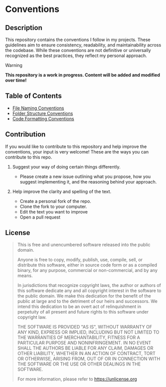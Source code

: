 # Conventions

## Description
This repository contains the conventions I follow in my projects. These guidelines aim to ensure consistency, readability, and maintainability across the codebase. While these conventions are not definitive or universally recognized as the best practices, they reflect my personal approach.
> [!WARNING]
> **This repository is a work in progress. Content will be added and modified over time!**

## Table of Contents
- [File Naming Conventions](./Conventions/FileNamingConventions.md)
- [Folder Structure Conventions](./Conventions/FolderStructureConventions.md)
- [Code Formatting Conventions](./Conventions/CodeFormattingConventions.md)

## Contribution

If you would like to contribute to this repository and help improve the conventions, your input is very welcome!
These are the ways you can contribute to this repo.

1. Suggest your way of doing certain things differently.
   - Please create a new issue outlining what you propose, how you suggest implementing it, and the reasoning behind your approach.


2. Help improve the clarity and spelling of the text. 
    - Create a personal fork of the repo.
    - Clone the fork to your computer. 
    - Edit the text you want to improve
    - Open a pull request
  

## License

> This is free and unencumbered software released into the public domain.
> 
> Anyone is free to copy, modify, publish, use, compile, sell, or
> distribute this software, either in source code form or as a compiled
> binary, for any purpose, commercial or non-commercial, and by any
> means.
> 
> In jurisdictions that recognize copyright laws, the author or authors
> of this software dedicate any and all copyright interest in the
> software to the public domain. We make this dedication for the benefit
> of the public at large and to the detriment of our heirs and
> successors. We intend this dedication to be an overt act of
> relinquishment in perpetuity of all present and future rights to this
> software under copyright law.
> 
> THE SOFTWARE IS PROVIDED "AS IS", WITHOUT WARRANTY OF ANY KIND,
> EXPRESS OR IMPLIED, INCLUDING BUT NOT LIMITED TO THE WARRANTIES OF
> MERCHANTABILITY, FITNESS FOR A PARTICULAR PURPOSE AND NONINFRINGEMENT.
> IN NO EVENT SHALL THE AUTHORS BE LIABLE FOR ANY CLAIM, DAMAGES OR
> OTHER LIABILITY, WHETHER IN AN ACTION OF CONTRACT, TORT OR OTHERWISE,
> ARISING FROM, OUT OF OR IN CONNECTION WITH THE SOFTWARE OR THE USE OR
> OTHER DEALINGS IN THE SOFTWARE.
> 
> For more information, please refer to <https://unlicense.org>
